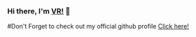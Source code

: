 ### Hi there, I'm [VR!](https://github.com/Vlad2530) 👋
#Don't Forget to check out my official github profile
[Click here!](https://github.com/Vlad2530)

